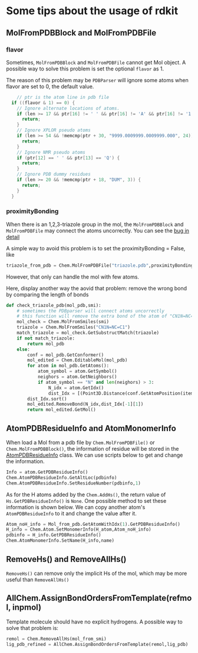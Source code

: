 # Some tips about the usage of rdkit

## MolFromPDBBlock and MolFromPDBFile

### flavor

Sometimes, `MolFromPDBBlock` and `MolFromPDBFile` cannot get Mol object. A possible way to solve this problem is set the optional `flavor` as 1. 

The reason of this problem may be `PDBParser` will ignore some atoms when flavor are set to 0, the default value.
```C++
    // ptr is the atom line in pdb file 
  if ((flavor & 1) == 0) {
    // Ignore alternate locations of atoms.
    if (len >= 17 && ptr[16] != ' ' && ptr[16] != 'A' && ptr[16] != '1') {
      return;
    }
    // Ignore XPLOR pseudo atoms
    if (len >= 54 && !memcmp(ptr + 30, "9999.0009999.0009999.000", 24)) {
      return;
    }
    // Ignore NMR pseudo atoms
    if (ptr[12] == ' ' && ptr[13] == 'Q') {
      return;
    }
    // Ignore PDB dummy residues
    if (len >= 20 && !memcmp(ptr + 18, "DUM", 3)) {
      return;
    }
  }

```

### proximityBonding

When there is an 1,2,3-triazole group in the mol, the `MolFromPDBBlock` and `MolFromPDBFile` may connect the atoms uncorrectly. You can see the [bug in detail](https://github.com/rdkit/rdkit/issues/5778)

A simple way to avoid this problem is to set the proximityBonding = False, like

```python 
triazole_from_pdb = Chem.MolFromPDBFile("triazole.pdb",proximityBonding=False)
```
However, that only can handle the mol with few atoms. 

Here, display another way the aovid that problem: remove the wrong bond by comparing the length of bonds

```python
def check_triazole_pdb(mol_pdb,smi):
    # sometimes the PDBparser will connect atoms uncorrectly
    # this function will remove the extra bond of the atom of "CN1N=NC=C1"
    mol_check = Chem.MolFromSmiles(smi)
    triazole = Chem.MolFromSmiles("CN1N=NC=C1")
    match_triazole = mol_check.GetSubstructMatch(triazole)
    if not match_triazole:
        return mol_pdb
    else:
        conf = mol_pdb.GetConformer()
        mol_edited = Chem.EditableMol(mol_pdb)
        for atom in mol_pdb.GetAtoms():
            atom_symbol = atom.GetSymbol()
            neighors = atom.GetNeighbors()
            if atom_symbol == "N" and len(neighors) > 3:
                N_idx = atom.GetIdx()
                dist_Idx = [(Point3D.Distance(conf.GetAtomPosition(item.GetIdx()),conf.GetAtomPosition(N_idx)), item.GetIdx()) for item in neighors]
        dist_Idx.sort()
        mol_edited.RemoveBond(N_idx,dist_Idx[-1][1])
        return mol_edited.GetMol()

```

## AtomPDBResidueInfo and AtomMonomerInfo

When load a Mol from a pdb file by `Chem.MolFromPDBFile()` or `Chem.MolFromPDBBlock()`, the information of residue will be stored in the [AtomPDBResidueInfo](https://www.rdkit.org/docs/source/rdkit.Chem.rdchem.html#rdkit.Chem.rdchem.AtomPDBResidueInfo) class. We can use scripts below to get and change the information.
```python
Info = atom.GetPDBResidueInfo()
Chem.AtomPDBResidueInfo.GetAltLoc(pdbinfo)
Chem.AtomPDBResidueInfo.SetResidueNumber(pdbinfo,1)
```
As for the H atoms added by the `Chem.AddHs()`, the return value of `Hs.GetPDBResidueInfo()` is `None`. One possible method to set these information is shown below. We can copy another atom's `AtomPDBResidueInfo` to it and change the value after it.
```python
Atom_noH_info = Mol_from_pdb.GetAtomWithIdx(1).GetPDBResidueInfo()
H_info = Chem.Atom.SetMonomerInfo(H_atom,Atom_noH_info)
pdbinfo = H_info.GetPDBResidueInfo()
Chem.AtomMonomerInfo.SetName(H_info,name)
```

## RemoveHs() and RemoveAllHs()

`RemoveHs()` can remove only the implicit Hs of the mol, which may be more useful than `RemoveAllHs()`

## AllChem.AssignBondOrdersFromTemplate(refmol, inpmol)

Template molecule should have no explicit hydrogens. A possible way to solve that problem is:
```python 
remol = Chem.RemoveAllHs(mol_from_smi)
lig_pdb_refined = AllChem.AssignBondOrdersFromTemplate(remol,lig_pdb)
```

